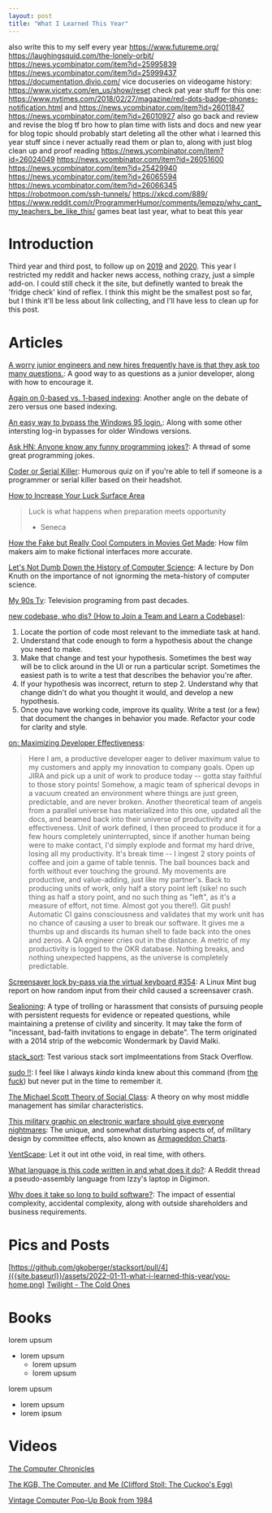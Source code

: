 ```yaml
---
layout: post
title: "What I Learned This Year"
---
```


also write this to my self every year https://www.futureme.org/
https://laughingsquid.com/the-lonely-orbit/
https://news.ycombinator.com/item?id=25995839
https://news.ycombinator.com/item?id=25999437
https://documentation.divio.com/
vice docuseries on videogame history: https://www.vicetv.com/en_us/show/reset
check pat year stuff for this one: https://www.nytimes.com/2018/02/27/magazine/red-dots-badge-phones-notification.html and https://news.ycombinator.com/item?id=26011847
https://news.ycombinator.com/item?id=26010927
also go back and review and revise the blog tf bro
how to plan time with lists and docs and new year for blog topic
 should probably start deleting all the other what i learned this year stuff since i never actually read them or plan to, along with just blog clean up and proof reading
https://news.ycombinator.com/item?id=26024049
https://news.ycombinator.com/item?id=26051600
https://news.ycombinator.com/item?id=25429940
https://news.ycombinator.com/item?id=26065594
https://news.ycombinator.com/item?id=26066345
https://robotmoon.com/ssh-tunnels/
https://xkcd.com/889/
https://www.reddit.com/r/ProgrammerHumor/comments/lempzp/why_cant_my_teachers_be_like_this/
games beat last year, what to beat this year

# Introduction

Third year and third post, to follow up on [2019]({{site.baseurl}}/2020/01/20/what-i-learned-this-year.html) and [2020]({{site.baseurl}}/2021/01/11/what-i-learned-this-year.html).
This year I restricted my reddit and hacker news access, nothing crazy, just a simple add-on. I could still check it the site, but definetly wanted to break the 'fridge check' kind of reflex.
I think this might be the smallest post so far, but I think it'll be less about link collecting, and I'll have less to clean up for this post.

# Articles

[A worry junior engineers and new hires frequently have is that they ask too many questions.](https://threadreaderapp.com/thread/1220556930675904516.html): A good way to as questions as a junior developer, along with how to encourage it.

[Again on 0-based vs. 1-based indexing](https://hisham.hm/2021/01/18/again-on-0-based-vs-1-based-indexing/): Another angle on the debate of zero versus one based indexing.

[An easy way to bypass the Windows 95 login.](https://www.reddit.com/r/hacking/comments/17kp3h/an_easy_way_to_bypass_the_windows_95_login/): Along with some other intersting log-in bypasses for older Windows versions.

[Ask HN: Anyone know any funny programming jokes?](https://news.ycombinator.com/item?id=25850739): A thread of some great programming jokes.

[Coder or Serial Killer](https://vole.wtf/coder-serial-killer-quiz/): Humorous quiz on if you're able to tell if someone is a programmer or serial killer based on their headshot.

[How to Increase Your Luck Surface Area](https://www.codusoperandi.com/posts/increasing-your-luck-surface-area)
> Luck is what happens when preparation meets opportunity
> - Seneca

[How the Fake but Really Cool Computers in Movies Get Made](https://www.vice.com/en/article/8xvz8g/how-the-fake-but-really-cool-computers-in-movies-get-made): How  film makers aim to make fictional interfaces more accurate.

[Let's Not Dumb Down the History of Computer Science](https://m-cacm.acm.org/opinion/articles/250078-lets-not-dumb-down-the-history-of-computer-science/fulltext): A lecture by Don Knuth on the importance of not ignorming the meta-history of computer science.

[My 90s Tv](https://my90stv.com/#k_wi3fY78ts): Television programing from past decades.

[new codebase, who dis? (How to Join a Team and Learn a Codebase)](https://www.samueltaylor.org/articles/how-to-learn-a-codebase.html):
1. Locate the portion of code most relevant to the immediate task at hand.
2. Understand that code enough to form a hypothesis about the change you need to make.
3. Make that change and test your hypothesis. Sometimes the best way will be to click around in the UI or run a particular script. Sometimes the easiest path is to write a test that describes the behavior you're after.
4. If your hypothesis was incorrect, return to step 2. Understand why that change didn't do what you thought it would, and develop a new hypothesis.
5. Once you have working code, improve its quality. Write a test (or a few) that document the changes in behavior you made. Refactor your code for clarity and style.

[on: Maximizing Developer Effectiveness](https://news.ycombinator.com/item?id=25800830):
> Here I am, a productive developer eager to deliver maximum value to my customers and apply my innovation to company goals.
> Open up JIRA and pick up a unit of work to produce today -- gotta stay faithful to those story points!
> Somehow, a magic team of spherical devops in a vacuum created an environment where things are just green, predictable, and are never broken.
> Another theoretical team of angels from a parallel universe has materialized into this one, updated all the docs, and beamed back into their universe of productivity and effectiveness.
> Unit of work defined, I then proceed to produce it for a few hours completely uninterrupted, since if another human being were to make contact, I'd simply explode and format my hard drive, losing all my productivity.
> It's break time -- I ingest 2 story points of coffee and join a game of table tennis. The ball bounces back and forth without ever touching the ground. My movements are productive, and value-adding, just like my partner's.
> Back to producing units of work, only half a story point left (sike! no such thing as half a story point, and no such thing as "left", as it's a measure of effort, not time. Almost got you there!).
> Git push! Automatic CI gains consciousness and validates that my work unit has no chance of causing a user to break our software. It gives me a thumbs up and discards its human shell to fade back into the ones and zeros. A QA engineer cries out in the distance.
> A metric of my productivity is logged to the OKR database.
> Nothing breaks, and nothing unexpected happens, as the universe is completely predictable. 

[Screensaver lock by-pass via the virtual keyboard #354](https://github.com/linuxmint/cinnamon-screensaver/issues/354): A Linux Mint bug report on how random input from their child caused a screensaver crash.

[Sealioning](https://en.m.wikipedia.org/wiki/Sealioning): A type of trolling or harassment that consists of pursuing people with persistent requests for evidence or repeated questions, while maintaining a pretense of civility and sincerity. It may take the form of "incessant, bad-faith invitations to engage in debate". The term originated with a 2014 strip of the webcomic Wondermark by David Malki.

[stack_sort](https://gkoberger.github.io/stacksort/): Test various stack sort implmeentations from Stack Overflow.

[sudo !!](https://www.reddit.com/r/ProgrammerHumor/comments/l02kgj/every_single_time/): I feel like I always _kinda_ kinda knew about this command (from [the fuck](https://github.com/nvbn/thefuck)) but never put in the time to remember it.

[The Michael Scott Theory of Social Class](https://danco.substack.com/p/the-michael-scott-theory-of-social): A theory on why most middle management has similar characteristics.

[This military graphic on electronic warfare should give everyone nightmares](https://taskandpurpose.com/mandatory-fun/worst-military-graphic-electronic-warfare/): The unique, and somewhat disturbing aspects of, of military design by committee effects, also known as [Armageddon Charts](https://www.microwaves101.com/encyclopedias/microwave-slang).

[VentScape](https://www.ventscape.life/): Let it out int othe void, in real time, with others.

[What language is this code written in and what does it do?](ttps://www.reddit.com/r/coding/comments/ysfe5/what_language_is_this_code_written_in_and_what/): A Reddit thread a pseudo-assembly language from Izzy's laptop in Digimon.

[Why does it take so long to build software?](https://www.simplethread.com/why-does-it-take-so-long-to-build-software/): The impact of essential complexity, accidental complexity, along with outside shareholders and business requirements.

# Pics and Posts
[https://github.com/gkoberger/stacksort/pull/4]({{site.baseurl}}/assets/2022-01-11-what-i-learned-this-year/you-home.png)
[Twilight - The Cold Ones](http://www.freezerstorageds.com/)

# Books
lorem upsum
* lorem upsum
  * lorem upsum
  * lorem upsum
  
lorem upsum
* lorem upsum
* lorem ipsum

# Videos
[The Computer Chronicles](https://www.youtube.com/user/ComputerChroniclesYT)

[The KGB, The Computer, and Me (Clifford Stoll: The Cuckoo's Egg)](https://www.youtube.com/watch?v=hTx9h3Sm29I)

[Vintage Computer Pop-Up Book from 1984](https://www.youtube.com/watch?v=2NueRKhEwvY)
